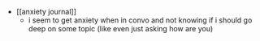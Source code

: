 
  * [[anxiety journal]]
    * i seem to get anxiety when in convo and not knowing if i should go deep on some topic (like even just asking how are you)